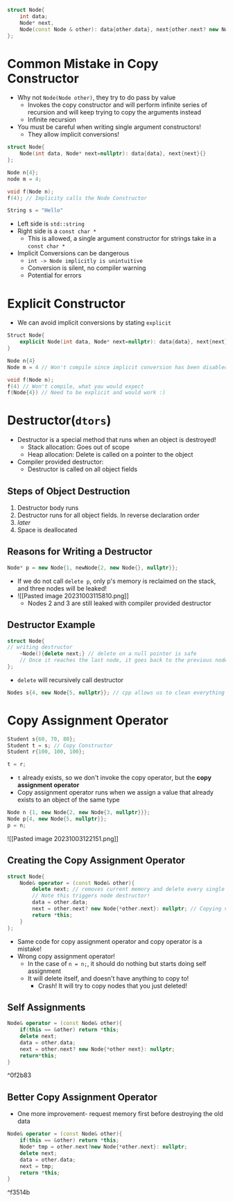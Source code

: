 
```cpp
struct Node{
	int data;
	Node* next,
	Node(const Node & other): data{other.data}, next{other.next? new Node{*other.next}: nullptr}{}
};
```
# Common Mistake in Copy Constructor
- Why not `Node(Node other)`, they try to do pass by value
	- Invokes the copy constructor and will perform infinite series of recursion and will keep trying to copy the arguments instead
	- Infinite recursion
- You must be careful when writing single argument constructors!
	- They allow implicit conversions!
```cpp
struct Node{
	Node(int data, Node* next=nullptr): data{data}, next{next}{}
};

Node n{4};
node m = 4;

void f(Node n);
f(4); // Implicity calls the Node Constructor
```

```cpp
String s = "Hello"
```
- Left side is `std::string`
- Right side is a `const char *`
	- This is allowed, a single argument constructor for strings take in a `const char *`
- Implicit Conversions can be dangerous
	- `int -> Node implicitly is unintuitive`
	- Conversion is silent, no compiler warning
	- Potential for errors
# Explicit Constructor
- We can avoid implicit conversions by stating `explicit`
```cpp
Struct Node{
	explicit Node(int data, Node* next=nullptr): data{data}, next{next}{}
}

Node n{4}
Node m = 4 // Won't compile since implicit conversion has been disabled

void f(Node n);
f(4) // Won't compile, what you would expect
f(Node{4}) // Need to be explicit and would work :)
```
# Destructor(`dtors`)
- Destructor is a special method that runs when an object is destroyed!
	- Stack allocation: Goes out of scope
	- Heap allocation: Delete is called on a pointer to the object
- Compiler provided destructor:
	- Destructor is called on all object fields
## Steps of Object Destruction
1. Destructor body runs
2. Destructor runs for all object fields. In reverse declaration order
3. *later*
4. Space is deallocated
## Reasons for Writing a Destructor
```cpp
Node* p = new Node{1, newNode{2, new Node{}, nullptr}};
```
- If we do not call `delete p`, only p's memory is reclaimed on the stack, and three nodes will be leaked!
- ![[Pasted image 20231003115810.png]]
	- Nodes 2 and 3 are still leaked with compiler provided destructor
## Destructor Example
```cpp
struct Node{
// writing destructor
	~Node(){delete next;} // delete on a null pointer is safe
	// Once it reaches the last node, it goes back to the previous node and deletes that, and recurse
};
```
- `delete` will recursively call destructor
```cpp
Nodes s{4, new Node{5, nullptr}}; // cpp allows us to clean everything when it goes out of scope
```
# Copy Assignment Operator
```cpp
Student s{60, 70, 80};
Student t = s; // Copy Constructor
Student r{100, 100, 100};

t = r;
```
- `t` already exists, so we don't invoke the copy operator, but the **copy assignment operator**
- Copy assignment operator runs when we assign a value that already exists to an object of the same type
```cpp
Node n {1, new Node{2, new Node{3, nullptr}}};
Node p{4, new Node{5, nullptr}};
p = n;
```
![[Pasted image 20231003122151.png]]

## Creating the Copy Assignment Operator
```cpp
struct Node{
	Node& operator = (const Node& other){
		delete next; // removes current memory and delete every single node
		// Note this triggers node destructor!
		data = other.data;
		next = other.next? new Node{*other.next}: nullptr; // Copying values
		return *this;
	}
};
```
- Same code for copy assignment operator and copy operator is a mistake!
- Wrong copy assignment operator!
	- In the case of `n = n;`, it should do nothing but starts doing self assignment
	- It will delete itself, and doesn't have anything to copy to!
		- Crash! It will try to copy nodes that you just deleted!

## Self Assignments
```cpp
Node& operator = (const Node& other){
	if(this == &other) return *this;
	delete next;
	data = other.data;
	next = other.next? new Node{*other next}: nullptr;
	return*this;
}
```

^0f2b83
## Better Copy Assignment Operator
- One more improvement- request memory first before destroying the old data
```cpp
Node& operator = (const Node& other){
	if(this == &other) return *this;
	Node* tmp = other.next?new Node{*other.next}: nullptr;
	delete next;
	data = other.data;
	next = tmp;
	return *this;
}
```

^f3514b
